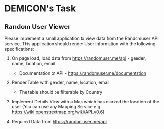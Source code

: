 # DEMICON's Task

## Random User Viewer

Please implement a small application to view data from the Randomuser API service. This
application should render User information with the following specifications:

1. On page load, load data from https://randomuser.me/api - gender, name, location,
email
    - Documentation of API - https://randomuser.me/documentation

2. Render Table with gender, name, location, email
    - The table should be filterable by Country

3. Implement Details View with a Map which has marked the location of the user (You
can use any Mapping Service e.g. https://wiki.openstreetmap.org/wiki/API_v0.6)

4. Required Data from https://randomuser.me/api



